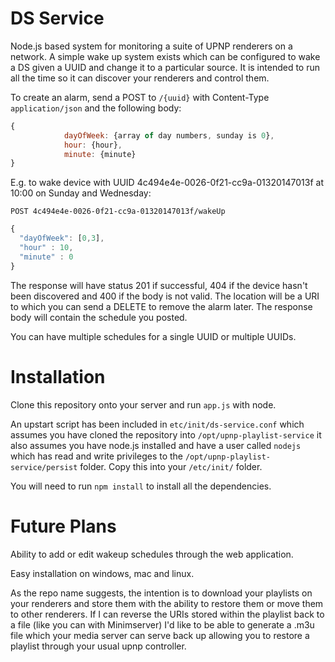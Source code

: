 DS Service
==========

Node.js based system for monitoring a suite of UPNP renderers on a network. A simple wake up system exists which can be configured to wake a DS given a UUID and change it to a particular source. It is intended to run all the time so it can discover your renderers and control them. 

To create an alarm, send a POST to `/{uuid}` with Content-Type `application/json` and the following body:

```javascript
{
            dayOfWeek: {array of day numbers, sunday is 0},
            hour: {hour},
            minute: {minute}
}
```

E.g. to wake device with UUID 4c494e4e-0026-0f21-cc9a-01320147013f at 10:00 on Sunday and Wednesday: 

`POST 4c494e4e-0026-0f21-cc9a-01320147013f/wakeUp`

```javascript
{
  "dayOfWeek": [0,3],
  "hour" : 10,
  "minute" : 0
}
```

The response will have status 201 if successful, 404 if the device hasn't been discovered and 400 if the body is not valid. 
The location will be a URI to which you can send a DELETE to remove the alarm later. 
The response body will contain the schedule you posted.  

You can have multiple schedules for a single UUID or multiple UUIDs. 

Installation
============

Clone this repository onto your server and run `app.js` with node. 

An upstart script has been included in `etc/init/ds-service.conf` which assumes you have cloned the repository into `/opt/upnp-playlist-service` it also assumes you have node.js installed and have a user called `nodejs` which has read and write privileges to the `/opt/upnp-playlist-service/persist` folder. Copy this into your `/etc/init/` folder. 

You will need to run `npm install` to install all the dependencies. 

Future Plans
============

Ability to add or edit wakeup schedules through the web application. 

Easy installation on windows, mac and linux. 

As the repo name suggests, the intention is to download your playlists on your renderers and store them with the ability to restore them or move them to other renderers. If I can reverse the URIs stored within the playlist back to a file (like you can with Minimserver) I'd like to be able to generate a .m3u file which your media server can serve back up allowing you to restore a playlist through your usual upnp controller. 
